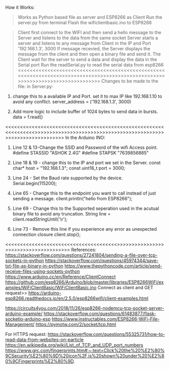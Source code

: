 How it Works:
>Works as Python based file as server and ESP8266 as Client
>Run the server.py from terminal
>Flash the wificlientbasic.ino to ESP8266

>Client first connect to the WIFI and then send a hello message to the Server and listens to the data from the same socket
>Server starts a server and listens to any message from Client in the IP and Port '192.168.1.3', 3000
>If message recevied, the Server displays the message from the client and then open a binary file and send it.
>The Client wait for the server to send a data and display the data in the Serial port
>Run the readSerial.py to read the serial data from esp8266
<<<<<<<<<<<<<<<<<<<<<<<<<<<<<<<<<<<<<<<<<<<<<<<<<<<<<<<<<<<<<<<<>>>>>>>>>>>>>>>>>>>>>>>>>>>>>>>>>>>>>>>>>>>>>>>>>>>>>>>>>>>>>>>>
Changes to be made to the file:
in Server.py:
1. change this to a available IP and Port. set it to max IP like 192.168.1.10 to avoid any conflict.
    server_address = ('192.168.1.3', 3000) 

2. Add more logic to include buffer of 1024 bytes to send data in bursts.
    data = f.read()


<<<<<<<<<<<<<<<<<<<<<<<<<<<<<<<<<<<<<<<<<<<<<<<<<<<<<<<<<<<<<<<<>>>>>>>>>>>>>>>>>>>>>>>>>>>>>>>>>>>>>>>>>>>>>>>>>>>>>>>>>>>>>>>>
In the Arduino INO:
1. Line 12 & 13-Change the SSID and Password of the wifi Access point.
    #define STASSID "ASHOK 2.4G"
    #define STAPSK  "7639856885"

2. Line 18 & 19 - change this to the IP and port we set in the Server.
    const char* host = "192.168.1.3";
    const uint16_t port = 3000;

3. Line 24 - Set the Baud rate supported by the device.
     Serial.begin(115200);

4. Line 65 - Change this to the endpoint you want to call instead of just sending a message.
    client.println("hello from ESP8266");

5. Line 69 - Change this to the Supported seperation used in the acutual binary file to avoid any truncation.
    String line = client.readStringUntil('\r');

6. Line 73 - Remove this line if you experience any error as unexpected connection closure
    client.stop();

<<<<<<<<<<<<<<<<<<<<<<<<<<<<<<<<<<<<<<>>>>>>>>>>>>>>>>>>>>>>>>>>>>>>>>>>>>>>
References:
https://stackoverflow.com/questions/27241804/sending-a-file-over-tcp-sockets-in-python
https://stackoverflow.com/questions/45974344/save-txt-file-as-binary-in-python
https://www.thepythoncode.com/article/send-receive-files-using-sockets-python
https://www.arduino.cc/en/Reference/ClientConnect
https://github.com/esp8266/Arduino/blob/master/libraries/ESP8266WiFi/examples/WiFiClientBasic/WiFiClientBasic.ino
Connect as client and GET request>> https://arduino-esp8266.readthedocs.io/en/2.5.0/esp8266wifi/client-examples.html

https://circuits4you.com/2018/11/26/esp8266-nodemcu-tcp-socket-server-arduino-example/
https://stackoverflow.com/questions/61483877/flask-socketio-arduino-esp
https://www.instructables.com/ESP8266-WiFi-File-Management/
https://pymotw.com/2/socket/tcp.html

For HTTPS request:
https://stackoverflow.com/questions/55325731/how-to-read-data-from-websites-on-particle
https://en.wikipedia.org/wiki/List_of_TCP_and_UDP_port_numbers
https://www.grc.com/fingerprints.htm#:~:text=Click%20the%20%E2%80%9CSecurity%E2%80%9D%20icon%2F,is%20shown%20under%20%E2%80%9CFingerprints%E2%80%9D.




